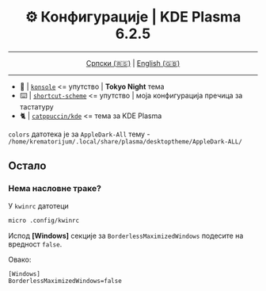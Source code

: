 <div align="center">

# ⚙️ Конфигурације | KDE Plasma 6.2.5

</div>

<div align="center">

---

[Српски (🇷🇸)](README.md) | [English (🇬🇧)](README-en.md)

---

</div>

- 🗼 | [`konsole`](konsole/README.md) <= упутство | **Tokyo Night** тема
- ⌨️ | [`shortcut-scheme`](shortcut-scheme/README.md) <= упутство | моја конфигурација пречица за тастатуру
- 🐈 | [`catppuccin/kde`](https://github.com/catppuccin/kde) <= тема за KDE Plasma

`colors` датотека је за `AppleDark-All` тему - `/home/krematorijum/.local/share/plasma/desktoptheme/AppleDark-ALL/`

## Остало

### Нема насловне траке?

У `kwinrc` датотеци

```bash
micro .config/kwinrc
```

Испод **[Windows]** секције за `BorderlessMaximizedWindows` подесите на вредност `false`.

Овако:

```txt
[Windows]
BorderlessMaximizedWindows=false
```

<br>

